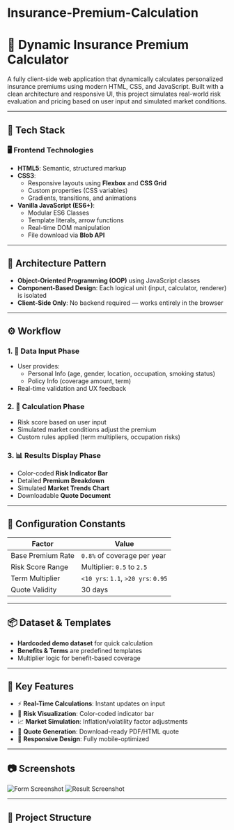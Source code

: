 # Insurance-Premium-Calculation
# 💼 Dynamic Insurance Premium Calculator

A fully client-side web application that dynamically calculates personalized insurance premiums using modern HTML, CSS, and JavaScript. Built with a clean architecture and responsive UI, this project simulates real-world risk evaluation and pricing based on user input and simulated market conditions.

---

## 🚀 Tech Stack

### 🖥️ Frontend Technologies
- **HTML5**: Semantic, structured markup
- **CSS3**:
  - Responsive layouts using **Flexbox** and **CSS Grid**
  - Custom properties (CSS variables)
  - Gradients, transitions, and animations
- **Vanilla JavaScript (ES6+)**:
  - Modular ES6 Classes
  - Template literals, arrow functions
  - Real-time DOM manipulation
  - File download via **Blob API**

---

## 🧠 Architecture Pattern

- **Object-Oriented Programming (OOP)** using JavaScript classes
- **Component-Based Design**: Each logical unit (input, calculator, renderer) is isolated
- **Client-Side Only**: No backend required — works entirely in the browser

---

## ⚙️ Workflow

### 1. 🔽 Data Input Phase
- User provides:
  - Personal Info (age, gender, location, occupation, smoking status)
  - Policy Info (coverage amount, term)
- Real-time validation and UX feedback

### 2. 🔄 Calculation Phase
- Risk score based on user input
- Simulated market conditions adjust the premium
- Custom rules applied (term multipliers, occupation risks)

### 3. 📊 Results Display Phase
- Color-coded **Risk Indicator Bar**
- Detailed **Premium Breakdown**
- Simulated **Market Trends Chart**
- Downloadable **Quote Document**

---

## 🧮 Configuration Constants

| Factor                     | Value                         |
|---------------------------|-------------------------------|
| Base Premium Rate         | `0.8%` of coverage per year   |
| Risk Score Range          | Multiplier: `0.5` to `2.5`    |
| Term Multiplier           | `<10 yrs`: `1.1`, `>20 yrs`: `0.95` |
| Quote Validity            | 30 days                       |

---

## 📦 Dataset & Templates

- **Hardcoded demo dataset** for quick calculation
- **Benefits & Terms** are predefined templates
- Multiplier logic for benefit-based coverage

---

## 🌟 Key Features

- ⚡ **Real-Time Calculations**: Instant updates on input
- 🧱 **Risk Visualization**: Color-coded indicator bar
- 📈 **Market Simulation**: Inflation/volatility factor adjustments
- 📄 **Quote Generation**: Download-ready PDF/HTML quote
- 📱 **Responsive Design**: Fully mobile-optimized

---

## 📷 Screenshots

![Form Screenshot](screenshots/form.png)
![Result Screenshot](screenshots/result.png)

---

## 📁 Project Structure


